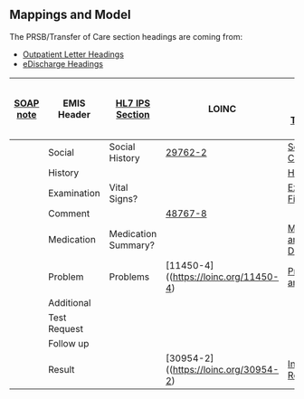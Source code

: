 
## Mappings and Model

The PRSB/Transfer of Care section headings are coming from:

- [Outpatient Letter Headings](https://developer.nhs.uk/apis/itk3tocoutpatientletter-2-9-0/explore_headings.html)
- [eDischarge Headings](https://developer.nhs.uk/apis/itk3tocedischarge-2-9-0/explore_headings.html)

| [SOAP note](https://en.wikipedia.org/wiki/SOAP_note) | EMIS Header  | [HL7 IPS Section](https://build.fhir.org/ig/HL7/fhir-ips/Structure-of-the-International-Patient-Summary.html) | LOINC                                | PRSB Section Heading <br/> [Transfer of Care](https://digital.nhs.uk/services/transfer-of-care-initiative/transfer-of-care-resource-library) | SNOMED CT                                                  |
|------------------------------------------------------|--------------|---------------------------------------------------------------------------------------------------------------|--------------------------------------|----------------------------------------------------------------------------------------------------------------------------------|------------------------------------------------------------|
|                                                      | Social       | Social History                                                                                                | [29762-2](https://loinc.org/29762-2) | [Social Context](https://developer.nhs.uk/apis/itk3tocoutpatientletter-2-9-0/explore_social_context.html)                        | [887051000000101](http://snomed.info/id/887051000000101)   | 
|                                                      | History      |                                                                                                               |                                      | [History](https://developer.nhs.uk/apis/itk3tocoutpatientletter-2-9-0/explore_history.html)                                      | [717121000000105](http://snomed.info/id/717121000000105)   |
|                                                      | Examination  | Vital Signs?                                                                                                  |                                      | [Examination Findings](https://developer.nhs.uk/apis/itk3tocoutpatientletter-2-9-0/explore_examination_findings.html)            | [715851000000102](http://snomed.info/id/715851000000102)   |
|                                                      | Comment      |                                                                                                               | [48767-8](https://loinc.org/48767-8) |                                                                                                                                  |                                                            |
|                                                      | Medication   | Medication Summary?                                                                                           |  | [Medications and Medical Devices](https://developer.nhs.uk/apis/itk3tocoutpatientletter-2-9-0/explore_medication.html)           | [933361000000108](http://snomed.info/id/933361000000108)   |
|                                                      | Problem      | Problems                                                                                                      | [11450-4]((https://loinc.org/11450-4)                          | [Problems and Issues](https://developer.nhs.uk/apis/itk3tocoutpatientletter-2-9-0/explore_problems_and_issues.html)              | [887151000000100](http://snomed.info/id/887151000000100)   |
|                                                      | Additional   |                                                                                                               |                                      |                                                                                                                                  |                                                            |
|                                                      | Test Request |                                                                                                               |                                      |                                                                                                                                  |                                                            |
|                                                      | Follow up    |                                                                                                               |                                      |                                                                                                                                  |                                                            |
|                                                      | Result       |                                                                                                               | [30954-2]((https://loinc.org/30954-2)                                | [Investigation Results](https://developer.nhs.uk/apis/itk3tocedischarge-2-9-0/explore_invest_results.html)                       | [1082101000000102](http://snomed.info/id/1082101000000102) |
